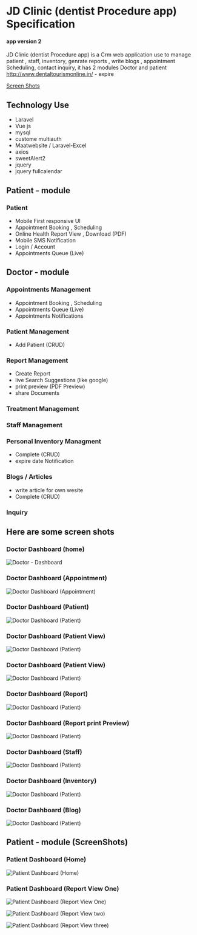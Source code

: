 # JD Clinic (dentist Procedure app) Specification

#### app version 2

JD Clinic (dentist Procedure app) is a Crm web application use to manage patient , staff, inventory, genrate reports , write blogs , appointment Scheduling, contact inquiry, it has 2 modules Doctor and patient
http://www.dentaltourismonline.in/ - expire

[Screen Shots](https://github.com/kratos619/personal_private_repo_description/blob/master/jdapp.md#here-are-some-screen-shots)

## Technology Use

- Laravel
- Vue js
- mysql
- custome multiauth
- Maatwebsite /
  Laravel-Excel
- axios
- sweetAlert2
- jquery
- jquery fullcalendar

## Patient - module

### Patient

- Mobile First responsive UI
- Appointment Booking , Scheduling
- Online Health Report View , Download (PDF)
- Mobile SMS Notification
- Login / Account
- Appointments Queue (Live)

## Doctor - module

### Appointments Management

- Appointment Booking , Scheduling
- Appointments Queue (Live)
- Appointments Notifications

### Patient Management

- Add Patient (CRUD)

### Report Management

- Create Report
- live Search Suggestions (like google)
- print preview (PDF Preview)
- share Documents

### Treatment Management

### Staff Management

### Personal Inventory Managment

- Complete (CRUD)
- expire date Notification

### Blogs / Articles

- write article for own wesite
- Complete (CRUD)

### Inquiry

## Here are some screen shots

### Doctor Dashboard (home)

![Doctor - Dashboard](./JDAPP/drHomeDash.png)

### Doctor Dashboard (Appointment)

![Doctor Dashboard (Appointment)](./JDAPP/Dr_scheduleApp.png)

### Doctor Dashboard (Patient)

![Doctor Dashboard (Patient)](./JDAPP/dr_patient.png)

### Doctor Dashboard (Patient View)

![Doctor Dashboard (Patient)](./JDAPP/dr_view_patients.png)

### Doctor Dashboard (Patient View)

![Doctor Dashboard (Patient)](./JDAPP/dr_view_patients.png)

### Doctor Dashboard (Report)

![Doctor Dashboard (Patient)](./JDAPP/create_report.png)

### Doctor Dashboard (Report print Preview)

![Doctor Dashboard (Patient)](./JDAPP/report_print_preview.png)

### Doctor Dashboard (Staff)

![Doctor Dashboard (Patient)](./JDAPP/staff_details.png)

### Doctor Dashboard (Inventory)

![Doctor Dashboard (Patient)](./JDAPP/inventory.png)

### Doctor Dashboard (Blog)

![Doctor Dashboard (Patient)](./JDAPP/write_blog.png)

## Patient - module (ScreenShots)

### Patient Dashboard (Home)

![Patient Dashboard (Home)](./JDAPP/homePatinet.png)

### Patient Dashboard (Report View One)

![Patient Dashboard (Report View One)](./JDAPP/reportViewOne.png)

![Patient Dashboard (Report View two)](./JDAPP/reportViewThree.png)

![Patient Dashboard (Report View three)](./JDAPP/reportViewfour.png)

